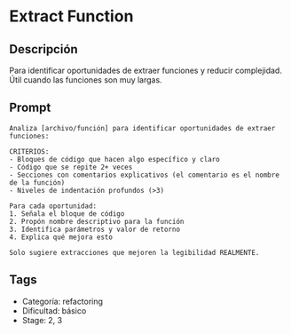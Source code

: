 # Extract Function

## Descripción
Para identificar oportunidades de extraer funciones y reducir complejidad. Útil cuando las funciones son muy largas.

## Prompt
```
Analiza [archivo/función] para identificar oportunidades de extraer funciones:

CRITERIOS:
- Bloques de código que hacen algo específico y claro
- Código que se repite 2+ veces
- Secciones con comentarios explicativos (el comentario es el nombre de la función)
- Niveles de indentación profundos (>3)

Para cada oportunidad:
1. Señala el bloque de código
2. Propón nombre descriptivo para la función
3. Identifica parámetros y valor de retorno
4. Explica qué mejora esto

Solo sugiere extracciones que mejoren la legibilidad REALMENTE.
```

## Tags
- Categoría: refactoring
- Dificultad: básico
- Stage: 2, 3
